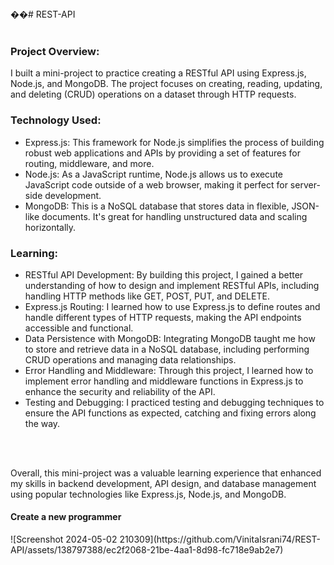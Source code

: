 

<br><br>��#   R E S T - A P I <br><br>
 
<h3>Project Overview:</h3>

I built a mini-project to practice creating a RESTful API using Express.js, Node.js, and MongoDB. The project focuses on creating, reading, updating, and deleting (CRUD) operations on a dataset through HTTP requests.

<h3>Technology Used:</h3>

<ul>
  <li>Express.js: This framework for Node.js simplifies the process of building robust web applications and APIs by providing a set of features for routing, middleware, and more.</li>
  <li>
   Node.js: As a JavaScript runtime, Node.js allows us to execute JavaScript code outside of a web browser, making it perfect for server-side development. 
  </li>
  <li>MongoDB: This is a NoSQL database that stores data in flexible, JSON-like documents. It's great for handling unstructured data and scaling horizontally.</li>
</ul>



<h3>Learning:</h3>

<ul>
  <li>RESTful API Development: By building this project, I gained a better understanding of how to design and implement RESTful APIs, including handling HTTP methods like GET, POST, PUT, and DELETE.</li>
  <li>Express.js Routing: I learned how to use Express.js to define routes and handle different types of HTTP requests, making the API endpoints accessible and functional.</li>
  <li>Data Persistence with MongoDB: Integrating MongoDB taught me how to store and retrieve data in a NoSQL database, including performing CRUD operations and managing data relationships.</li>
  <li>Error Handling and Middleware: Through this project, I learned how to implement error handling and middleware functions in Express.js to enhance the security and reliability of the API.</li>
  <li>Testing and Debugging: I practiced testing and debugging techniques to ensure the API functions as expected, catching and fixing errors along the way.</li>
</ul><br><br>

Overall, this mini-project was a valuable learning experience that enhanced my skills in backend development, API design, and database management using popular technologies like Express.js, Node.js, and MongoDB.

<h4>Create a new programmer</h4>
![Screenshot 2024-05-02 210309](https://github.com/VinitaIsrani74/REST-API/assets/138797388/ec2f2068-21be-4aa1-8d98-fc718e9ab2e7)


 
